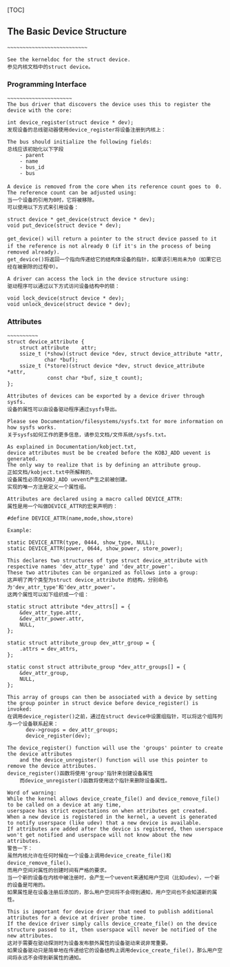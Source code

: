 [TOC]


## The Basic Device Structure
    ~~~~~~~~~~~~~~~~~~~~~~~~~~

    See the kerneldoc for the struct device.
    参见内核文档中的struct device。

### Programming Interface
    ~~~~~~~~~~~~~~~~~~~~~
    The bus driver that discovers the device uses this to register the device with the core:

    int device_register(struct device * dev);
    发现设备的总线驱动器使用device_register将设备注册到内核上：

    The bus should initialize the following fields:
    总线应该初始化以下字段
        - parent
        - name
        - bus_id
        - bus

    A device is removed from the core when its reference count goes to　0.
    The reference count can be adjusted using:
    当一个设备的引用为0时，它将被移除。
    可以使用以下方式来引用设备：

    struct device * get_device(struct device * dev);
    void put_device(struct device * dev);

    get_device() will return a pointer to the struct device passed to it　if the reference is not already 0 (if it's in the process of being　removed already).
    get_device()将返回一个指向传递给它的结构体设备的指针，如果该引用尚未为0（如果它已经在被删除的过程中）。

    A driver can access the lock in the device structure using:
    驱动程序可以通过以下方式访问设备结构中的锁：

    void lock_device(struct device * dev);
    void unlock_device(struct device * dev);


### Attributes
    ~~~~~~~~~~
    struct device_attribute {
        struct attribute	attr;
        ssize_t (*show)(struct device *dev, struct device_attribute *attr,
                char *buf);
        ssize_t (*store)(struct device *dev, struct device_attribute *attr,
                 const char *buf, size_t count);
    };

    Attributes of devices can be exported by a device driver through sysfs.
    设备的属性可以由设备驱动程序通过sysfs导出。

    Please see Documentation/filesystems/sysfs.txt for more information on how sysfs works.
    关于sysfs如何工作的更多信息，请参见文档/文件系统/sysfs.txt。

    As explained in Documentation/kobject.txt,
    device attributes must be be created before the KOBJ_ADD uevent is generated.
    The only way to realize that is by defining an attribute group.
    正如文档/kobject.txt中所解释的、
    设备属性必须在KOBJ_ADD uevent产生之前被创建。
    实现的唯一方法是定义一个属性组。

    Attributes are declared using a macro called DEVICE_ATTR:
    属性是用一个叫做DEVICE_ATTR的宏来声明的：

    #define DEVICE_ATTR(name,mode,show,store)

    Example:

    static DEVICE_ATTR(type, 0444, show_type, NULL);
    static DEVICE_ATTR(power, 0644, show_power, store_power);

    This declares two structures of type struct device_attribute with respective names 'dev_attr_type' and 'dev_attr_power'.
    These two attributes can be organized as follows into a group:
    这声明了两个类型为struct device_attribute 的结构，分别命名为'dev_attr_type'和'dev_attr_power'。
    这两个属性可以如下组织成一个组：

    static struct attribute *dev_attrs[] = {
        &dev_attr_type.attr,
        &dev_attr_power.attr,
        NULL,
    };

    static struct attribute_group dev_attr_group = {
        .attrs = dev_attrs,
    };

    static const struct attribute_group *dev_attr_groups[] = {
        &dev_attr_group,
        NULL,
    };

    This array of groups can then be associated with a device by setting the group pointer in struct device before device_register() is invoked:
    在调用device_register()之前，通过在struct device中设置组指针，可以将这个组阵列与一个设备联系起来：
          dev->groups = dev_attr_groups;
          device_register(dev);

    The device_register() function will use the 'groups' pointer to create the device attributes
        and the device_unregister() function will use this pointer to remove the device attributes.
    device_register()函数将使用'group'指针来创建设备属性
        而device_unregister()函数将使用这个指针来删除设备属性。

    Word of warning:
    While the kernel allows device_create_file() and device_remove_file() to be called on a device at any time,
    userspace has strict expectations on when attributes get created.
    When a new device is registered in the kernel, a uevent is generated to notify userspace (like udev) that a new device is available.
    If attributes are added after the device is registered, then userspace won't get notified and userspace will not know about the new attributes.
    警告一下：
    虽然内核允许在任何时候在一个设备上调用device_create_file()和device_remove_file()、
    而用户空间对属性的创建时间有严格的要求。
    当一个新的设备在内核中被注册时，会产生一个uevent来通知用户空间（比如udev），一个新的设备是可用的。
    如果属性是在设备注册后添加的，那么用户空间将不会得到通知，用户空间也不会知道新的属性。

    This is important for device driver that need to publish additional attributes for a device at driver probe time.
    If the device driver simply calls device_create_file() on the device structure passed to it, then userspace will never be notified of the new attributes.
    这对于需要在驱动探测时为设备发布额外属性的设备驱动来说非常重要。
    如果设备驱动只是简单地在传递给它的设备结构上调用device_create_file()，那么用户空间将永远不会得到新属性的通知。